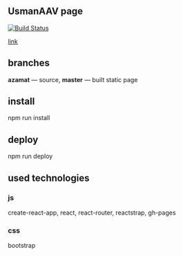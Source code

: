 ## UsmanAAV page

[![Build Status](https://travis-ci.org/UsmanAAV/UsmanAAV.github.io.svg?branch=master)](https://travis-ci.org/UsmanAAV/UsmanAAV.github.io)

[link](https://usmanaav.github.io/)

## branches

**azamat** — source, **master** — built static page

## install

npm run install

## deploy

npm run deploy

## used technologies

### js

create-react-app, react, react-router, reactstrap, gh-pages

### css

bootstrap
